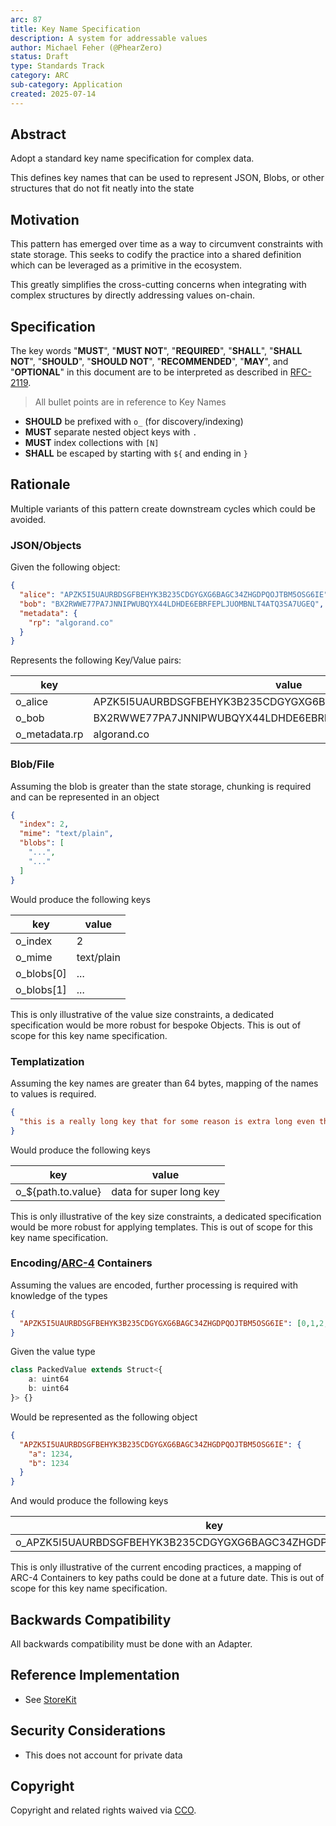 ```yaml
---
arc: 87
title: Key Name Specification
description: A system for addressable values
author: Michael Feher (@PhearZero)
status: Draft
type: Standards Track
category: ARC
sub-category: Application
created: 2025-07-14
---
```


## Abstract

Adopt a standard key name specification for complex data. 

This defines key names that can be used to represent JSON,
Blobs, or other structures that do not fit neatly into the state

## Motivation

This pattern has emerged over time as a way to circumvent constraints with state storage.
This seeks to codify the practice into a shared definition which can be leveraged as a primitive in the ecosystem.

This greatly simplifies the cross-cutting concerns
when integrating with complex structures by directly addressing values on-chain.


## Specification

The key words "**MUST**", "**MUST NOT**", "**REQUIRED**", "**SHALL**", "**SHALL NOT**", "**SHOULD**", "**SHOULD NOT**", "**RECOMMENDED**", "**MAY**", and "**OPTIONAL**" in this document are to be interpreted as described in <a href="https://www.ietf.org/rfc/rfc2119.txt">RFC-2119</a>.

> All bullet points are in reference to Key Names

- **SHOULD** be prefixed with `o_` (for discovery/indexing)
- **MUST** separate nested object keys with `.` 
- **MUST** index collections with `[N]`
- **SHALL** be escaped by starting with `${` and ending in `}`

## Rationale

Multiple variants of this pattern create downstream cycles which could be avoided.

### JSON/Objects

Given the following object:

```json
{
  "alice": "APZK5I5UAURBDSGFBEHYK3B235CDGYGXG6BAGC34ZHGDPQOJTBM5OSG6IE",
  "bob": "BX2RWWE77PA7JNNIPWUBQYX44LDHDE6EBRFEPLJUOMBNLT4ATQ3SA7UGEQ",
  "metadata": {
    "rp": "algorand.co"
  }
}
```

Represents the following Key/Value pairs:

| key           | value                                                      |
|---------------|------------------------------------------------------------|
| o_alice       | APZK5I5UAURBDSGFBEHYK3B235CDGYGXG6BAGC34ZHGDPQOJTBM5OSG6IE |
| o_bob         | BX2RWWE77PA7JNNIPWUBQYX44LDHDE6EBRFEPLJUOMBNLT4ATQ3SA7UGEQ |
| o_metadata.rp | algorand.co                                                |


### Blob/File

Assuming the blob is greater than the state storage, 
chunking is required and can be represented in an object

```json
{
  "index": 2,
  "mime": "text/plain",
  "blobs": [
    "...",
    "..."
  ]
}
```

Would produce the following keys

| key        | value      |
|------------|------------|
| o_index    | 2          |
| o_mime     | text/plain |
| o_blobs[0] | ...        |
| o_blobs[1] | ...        |

This is only illustrative of the value size constraints, 
a dedicated specification would be more robust for bespoke Objects. 
This is out of scope for this key name specification. 

### Templatization

Assuming the key names are greater than 64 bytes,
mapping of the names to values is required.

```json
{
  "this is a really long key that for some reason is extra long even though it probably doesn't need to be this long but idk maybe someone has a key this long": "data for super long key"
}
```

Would produce the following keys

| key                | value                   |
|--------------------|-------------------------|
| o_${path.to.value} | data for super long key |

This is only illustrative of the key size constraints,
a dedicated specification would be more robust for applying templates.
This is out of scope for this key name specification.

### Encoding/[ARC-4](./arc-0004.md) Containers

Assuming the values are encoded,
further processing is required with knowledge of the types

```json
{
  "APZK5I5UAURBDSGFBEHYK3B235CDGYGXG6BAGC34ZHGDPQOJTBM5OSG6IE": [0,1,2,3,...]
}
```

Given the value type

```typescript
class PackedValue extends Struct<{
    a: uint64
    b: uint64
}> {}
```

Would be represented as the following object

```json
{
  "APZK5I5UAURBDSGFBEHYK3B235CDGYGXG6BAGC34ZHGDPQOJTBM5OSG6IE": {
    "a": 1234,
    "b": 1234
  }
}
```

And would produce the following keys

| key                                                          | value |
|--------------------------------------------------------------|-------|
| o_APZK5I5UAURBDSGFBEHYK3B235CDGYGXG6BAGC34ZHGDPQOJTBM5OSG6IE | bytes |


This is only illustrative of the current encoding practices,
a mapping of ARC-4 Containers to key paths could be done at a future date.
This is out of scope for this key name specification.

## Backwards Compatibility

All backwards compatibility must be done with an Adapter. 

## Reference Implementation

- See <a href="https://storekit.io">StoreKit</a>

## Security Considerations

- This does not account for private data

## Copyright

Copyright and related rights waived via <a href="https://creativecommons.org/publicdomain/zero/1.0/">CCO</a>.
